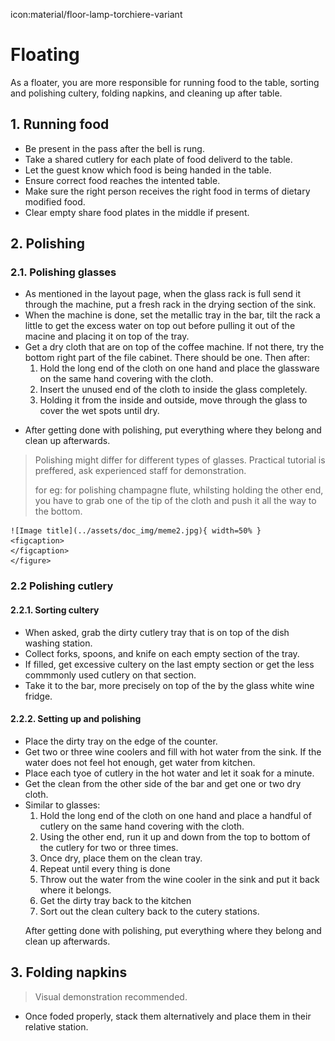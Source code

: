 icon:material/floor-lamp-torchiere-variant

# Floating

As a floater, you are more responsible for running food to the table, sorting and polishing cultery, folding napkins, and cleaning up after table. 

## 1. Running food

- Be present in the pass after the bell is rung. 
- Take a shared cutlery for each plate of food deliverd to the table.
- Let the guest know which food is being handed in the table.
- Ensure correct food reaches the intented table.
- Make sure the right person receives the right food in terms of dietary modified food.    
- Clear empty share food plates in the middle if present.

## 2. Polishing

### 2.1. Polishing glasses

- As mentioned in the layout page, when the glass rack is full send it through the machine, put a fresh rack in the drying section of the sink.
- When the machine is done, set the metallic tray in the bar, tilt the rack a little to get the excess water on top out before pulling it out of the macine and placing it on top of the tray.
- Get a dry cloth that are on top of the coffee machine. If not there, try the bottom right part of the file cabinet. There should be one. Then after:
    <ol> 
    <li>Hold the long end of the cloth on one hand and place the glassware on the same hand covering with the cloth. </li> 
    <li>Insert the unused end of the cloth to inside the glass completely.</li>
    <li>Holding it from the inside and outside, move through the glass to cover the wet spots until dry.</li>
    </ol>
    
<ul>
    <li>After getting done with polishing, put everything where they belong and clean up afterwards.</li>
</ul>

> Polishing might differ for different types of glasses. Practical tutorial is preffered, ask experienced staff for demonstration.
>
> for eg: for polishing champagne flute, whilsting holding the other end, you have to grab one of the tip of the cloth and push it all the way to the bottom.  
> <figure markdown="span" >
    ![Image title](../assets/doc_img/meme2.jpg){ width=50% }
    <figcaption> 
    </figcaption>
    </figure>



### 2.2 Polishing cutlery

#### 2.2.1. Sorting cultery
- When asked, grab the dirty cutlery tray that is on top of the dish washing station.
- Collect forks, spoons, and knife on each empty section of the tray.
- If filled, get excessive cultery on the last empty section or get the less commmonly used cutlery on that section.
- Take it to the bar, more precisely on top of the by the glass white wine fridge.

#### 2.2.2. Setting up and polishing
- Place the dirty tray on the edge of the counter.
- Get two or three wine coolers and fill with hot water from the sink. If the water does not feel hot enough, get water from kitchen.
- Place each tyoe of cutlery in the hot water and let it soak for a minute.
- Get the clean from the other side of the bar and get one or two dry cloth.
- Similar to glasses:
    <ol> 
    <li>Hold the long end of the cloth on one hand and place a handful of cutlery on the same hand covering with the cloth. </li> 
    <li>Using the other end, run it up and down from the top to bottom of the cutlery for two or three times.</li>
    <li>Once dry, place them on the clean tray.</li>
    <li>Repeat until every thing is done</li>
    <li> Throw out the water from the wine cooler in the sink and put it back where it belongs.</li>
    <li>Get the dirty tray back to the kitchen</li>
    <li>Sort out the clean cultery back to the cutery stations.</li>
    </ol>
<ul>
After getting done with polishing, put everything where they belong and clean up afterwards.
</ul>


## 3. Folding napkins
> Visual demonstration recommended.

- Once foded properly, stack them alternatively and place them in their relative station.



